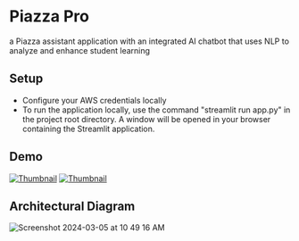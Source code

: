 # Piazza Pro
a Piazza assistant application with an integrated AI chatbot that uses NLP to analyze and enhance student learning

## Setup
- Configure your AWS credentials locally
- To run the application locally, use the command "streamlit run app.py" in the project root directory. A window will be opened in your browser containing the Streamlit application.

## Demo

[![Thumbnail](https://img.youtube.com/vi/PHUxjM6d4X8/0.jpg)](https://www.youtube.com/watch?v=PHUxjM6d4X8)
[![Thumbnail](https://img.youtube.com/vi/VwlAImxaXYU/0.jpg)](https://www.youtube.com/watch?v=VwlAImxaXYU)

## Architectural Diagram
![Screenshot 2024-03-05 at 10 49 16 AM](https://github.com/sparky713/nlp-piazza-analysis-chatbot/assets/89681080/6eba7a82-751e-4fa0-9395-655bedbe360b)
